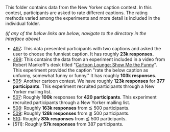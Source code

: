 This folder contains data from the New Yorker caption contest. In this contest,
participants are asked to rate different captions. The rating methods varied
among the experiments and more detail is included in the individual folder.

*(if any of the below links are below, navigate to the directory in the
interface above)*

* [497]: This data presented participants with two captions and asked the user
  to choose the funniest caption. It has roughly **23k responses.**
* [499]: This contains the data from an experiment included in a video from
  Robert Mankoff's desk titled "[Cartoon Lounge: Show Me the Funny]". This
  experiment provided the caption "rate the below caption as unfunny, somewhat
  funny or funny." It has roughly **103k responses**.
* [505]: Another cartoon contest. We have roughly **123k responses** for **377
  participants**. This experiment recruited participants through a New Yorker
  mailing list.
* [507]: Roughly **100k** responses for **420 participants**. This experiment
  recruited participants through a New Yorker mailing list.
* [508]: Roughly **163k responses** from ⪅ 500 participants.
* [509]: Roughly **128k responses** from ⪅ 500 participants.
* [510]: Roughly **83k responses** from ⪅ 500 participants.
* [511]: Roughly **57k responses** from 387 participants.

[510]:511/
[510]:510/
[509]:509/
[508]:508/
[499]:499/
[497]:497/
[505]:505/
[507]:507/
[Cartoon Lounge: Show Me the Funny]:http://www.newyorker.com/cartoons/bob-mankoff/cartoon-lounge-show-me-the-funny

